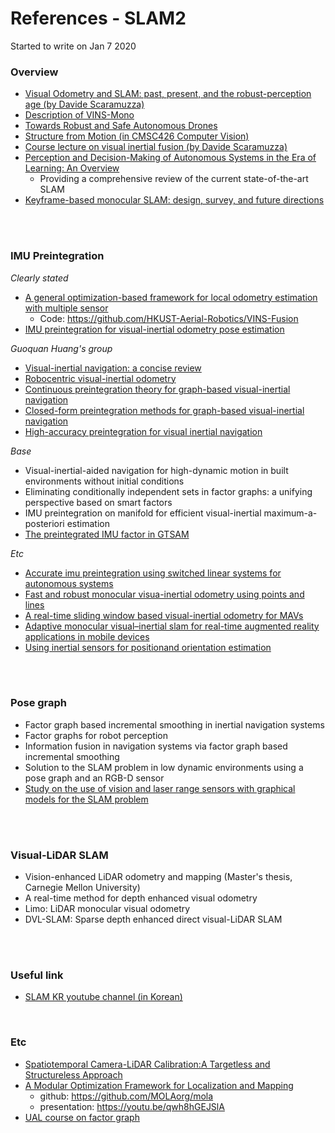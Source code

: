 # References - SLAM2

Started to write on Jan 7 2020
<br/>
### Overview
- [Visual Odometry and SLAM: past, present, and the robust-perception age (by Davide Scaramuzza)](https://www.rsj.or.jp/databox/international/iros16tutorial_2.pdf)
- [Description of VINS-Mono](https://alexanderhmw.blog/2018/04/24/vins-mono-a-robust-and-versatile-monocular-visual-inertial-state-estimator-3/)
- [Towards Robust and Safe Autonomous Drones](https://www.slideshare.net/SERENEWorkshop/towards-robust-and-safe-autonomous-drones)
- [Structure from Motion (in CMSC426 Computer Vision)](https://cmsc426.github.io/gtsam/)
- [Course lecture on visual inertial fusion (by Davide Scaramuzza)](http://rpg.ifi.uzh.ch/docs/teaching/2019/13_visual_inertial_fusion.pdf)
- [Perception and Decision-Making of Autonomous Systems in the Era of Learning: An Overview](https://arxiv.org/abs/2001.02319)
  - Providing a comprehensive review of the current state-of-the-art SLAM
- [Keyframe-based monocular SLAM: design, survey, and future directions](https://arxiv.org/pdf/1607.00470.pdf)
<br/>
<br/>


### IMU Preintegration
*Clearly stated*
- [A general optimization-based framework for local odometry estimation with multiple sensor](https://arxiv.org/abs/1901.03638)
  - Code: https://github.com/HKUST-Aerial-Robotics/VINS-Fusion
  <!-- Clearly, stating that 'Within two time instants, t-1 and t, the preintegration produces relative position, velocity and rotation'. -->
- [IMU preintegration for visual-inertial odometry pose estimation](https://www.semanticscholar.org/paper/IMU-Preintegration-for-Visual-Inertial-Odometry-Liu-Su/23845719d3325763b886ffdba7ac2bdeb2790483)
  
*Guoquan Huang's group*
- [Visual-inertial navigation: a concise review](https://arxiv.org/pdf/1906.02650.pdf)
- [Robocentric visual-inertial odometry](https://arxiv.org/pdf/1805.04031.pdf)
- [Continuous preintegration theory for graph-based visual-inertial navigation](https://arxiv.org/pdf/1805.02774.pdf)
- [Closed-form preintegration methods for graph-based visual-inertial navigation](https://arxiv.org/pdf/1805.02774.pdf)
- [High-accuracy preintegration for visual inertial navigation](http://udel.edu/~ghuang/papers/tr_hapi.pdf)

*Base*
- Visual-inertial-aided navigation for high-dynamic motion in built environments without initial conditions
- Eliminating conditionally independent sets in factor graphs: a unifying perspective based on smart factors
- IMU preintegration on manifold for efficient visual-inertial maximum-a-posteriori estimation
- [The preintegrated IMU factor in GTSAM](https://gtsam.org/notes/IMU-Factor.html)

*Etc*
- [Accurate imu preintegration using switched linear systems for autonomous systems](https://arxiv.org/pdf/1907.08434.pdf)
- [Fast and robust monocular visua-inertial odometry using points and lines](https://www.researchgate.net/publication/336693512_Fast_and_Robust_Monocular_Visua-Inertial_Odometry_Using_Points_and_Lines)
- [A real-time sliding window based visual-inertial odometry for MAVs](https://ieeexplore.ieee.org/document/8931626)
- [Adaptive monocular visual–inertial slam for real-time augmented reality applications in mobile devices](https://www.mdpi.com/1424-8220/17/11/2567)
- [Using inertial sensors for positionand orientation estimation](https://arxiv.org/pdf/1704.06053.pdf)
<br/>
<br/>


### Pose graph
- Factor graph based incremental smoothing in inertial navigation systems
- Factor graphs for robot perception
- Information fusion in navigation systems via factor graph based incremental smoothing
- Solution to the SLAM problem in low dynamic environments using a pose graph and an RGB-D sensor
- [Study on the use of vision and laser range sensors with graphical models for the SLAM problem](https://tel.archives-ouvertes.fr/tel-01676275v2/document)
<br/>
<br/>


### Visual-LiDAR SLAM
- Vision-enhanced LiDAR odometry and mapping (Master's thesis, Carnegie Mellon University)
- A real-time method for depth enhanced visual odometry
- Limo: LiDAR monocular visual odometry
- DVL-SLAM: Sparse depth enhanced direct visual-LiDAR SLAM
<br/>
<br/>


### Useful link
- [SLAM KR youtube channel (in Korean)](https://www.youtube.com/channel/UCXvT7auo7xUd7v0B2pmvwIA)
<br/>


### Etc
- [Spatiotemporal Camera-LiDAR Calibration:A Targetless and Structureless Approach](https://arxiv.org/abs/2001.06175?fbclid=IwAR2alEbmlpDjdJ7HIrBn-046y7jsfKkMifauZV6YQnZ42QoPQIZD5pXo73w)
- [A Modular Optimization Framework for Localization and Mapping](http://www.roboticsproceedings.org/rss15/p43.pdf)
  - github: https://github.com/MOLAorg/mola
  - presentation: https://youtu.be/qwh8hGEJSlA
- [UAL course on factor graph](https://github.com/jlblancoc/2020-ual-factor-graphs-course)
<br/>


